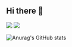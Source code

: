 ## Hi there 👋 
<a href="" target="discordapp.com/users/848791409191682089"><img src="https://img.shields.io/badge/MY discord!-000000?style=for-the-badge&logo=discord&logoColor=5865F2"/></a>
<a href="" target=""><img src="https://img.shields.io/badge/rbffo@icloud.com-000000?style=for-the-badge&logo=iCloud&logoColor=3693F3"/></a>


![Anurag's GitHub stats](https://github-readme-stats.vercel.app/api?username=MOYARU&show_icons=true&theme=radical)
